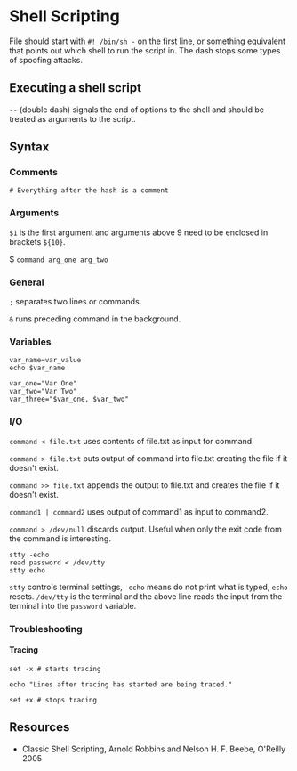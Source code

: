 # Shell Scripting

File should start with `#! /bin/sh -` on the first line, or something equivalent that points out which shell to run the script in. The dash stops some types of spoofing attacks.

## Executing a shell script

`--` (double dash) signals the end of options to the shell and should be treated as arguments to the script.

## Syntax

### Comments

`# Everything after the hash is a comment`

### Arguments

`$1` is the first argument and arguments above 9 need to be enclosed in brackets `${10}`.

$ `command arg_one arg_two`

### General

`;` separates two lines or commands.

`&` runs preceding command in the background.

### Variables

```
var_name=var_value
echo $var_name

var_one="Var One"
var_two="Var Two"
var_three="$var_one, $var_two"
```

### I/O

`command < file.txt` uses contents of file.txt as input for command.

`command > file.txt` puts output of command into file.txt creating the file if it doesn't exist.

`command >> file.txt` appends the output to file.txt and creates the file if it doesn't exist.

`command1 | command2` uses output of command1 as input to command2.

`command > /dev/null` discards output. Useful when only the exit code from the command is interesting.

```
stty -echo
read password < /dev/tty
stty echo
```

`stty` controls terminal settings, `-echo` means do not print what is typed, `echo` resets. `/dev/tty` is the terminal and the above line reads the input from the terminal into the `password` variable.

### Troubleshooting

#### Tracing

```
set -x # starts tracing

echo "Lines after tracing has started are being traced."

set +x # stops tracing
```

## Resources

* Classic Shell Scripting, Arnold Robbins and Nelson H. F. Beebe, O'Reilly 2005
